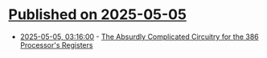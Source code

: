 # [Published on 2025-05-05](index.md)

* [2025-05-05, 03:16:00](https://soylentnews.org/article.pl?sid=25/05/03/147205&from=rss) - [The Absurdly Complicated Circuitry for the 386 Processor's Registers](https://soylentnews.org/article.pl?sid=25/05/03/147205&from=rss)

